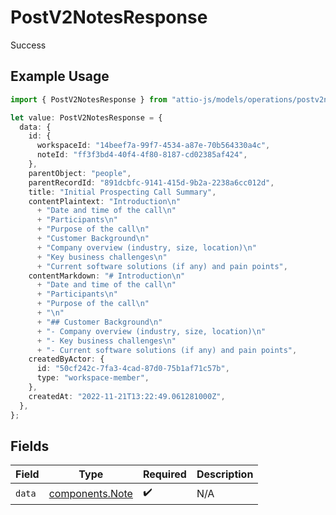 # PostV2NotesResponse

Success

## Example Usage

```typescript
import { PostV2NotesResponse } from "attio-js/models/operations/postv2notes.js";

let value: PostV2NotesResponse = {
  data: {
    id: {
      workspaceId: "14beef7a-99f7-4534-a87e-70b564330a4c",
      noteId: "ff3f3bd4-40f4-4f80-8187-cd02385af424",
    },
    parentObject: "people",
    parentRecordId: "891dcbfc-9141-415d-9b2a-2238a6cc012d",
    title: "Initial Prospecting Call Summary",
    contentPlaintext: "Introduction\n"
      + "Date and time of the call\n"
      + "Participants\n"
      + "Purpose of the call\n"
      + "Customer Background\n"
      + "Company overview (industry, size, location)\n"
      + "Key business challenges\n"
      + "Current software solutions (if any) and pain points",
    contentMarkdown: "# Introduction\n"
      + "Date and time of the call\n"
      + "Participants\n"
      + "Purpose of the call\n"
      + "\n"
      + "## Customer Background\n"
      + "- Company overview (industry, size, location)\n"
      + "- Key business challenges\n"
      + "- Current software solutions (if any) and pain points",
    createdByActor: {
      id: "50cf242c-7fa3-4cad-87d0-75b1af71c57b",
      type: "workspace-member",
    },
    createdAt: "2022-11-21T13:22:49.061281000Z",
  },
};
```

## Fields

| Field                                              | Type                                               | Required                                           | Description                                        |
| -------------------------------------------------- | -------------------------------------------------- | -------------------------------------------------- | -------------------------------------------------- |
| `data`                                             | [components.Note](../../models/components/note.md) | :heavy_check_mark:                                 | N/A                                                |
